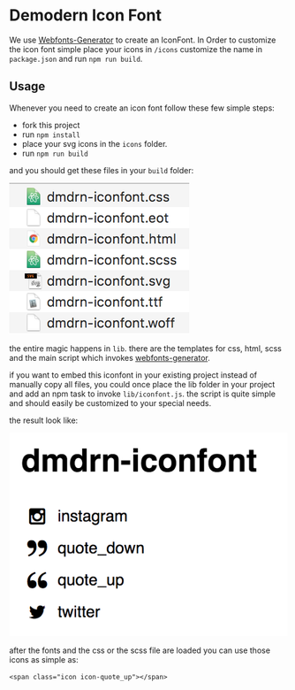 # Demodern Icon Font

We use [Webfonts-Generator](https://github.com/sunflowerdeath/webfonts-generator) to create an IconFont.
In Order to customize the icon font simple place your icons in `/icons` customize the name in `package.json` and run `npm run build`.

## Usage

Whenever you need to create an icon font follow these few simple steps:
* fork this project
* run `npm install`
* place your svg icons in the `icons` folder.
* run `npm run build`

and you should get these files in your `build` folder:

![filelist](./doc/filelist.png)

the entire magic happens in `lib`. there are the templates for css, html, scss and the main script which invokes [webfonts-generator](https://github.com/sunflowerdeath/webfonts-generator). 

if you want to embed this iconfont in your existing project instead of manually copy all files, you could once place the lib folder in your project and add an npm task to invoke `lib/iconfont.js`. the script is quite simple and should easily be customized to your special needs.

the result look like:

![filelist](./doc/html_output.png)

after the fonts and the css or the scss file are loaded you can use those icons as simple as:

    <span class="icon icon-quote_up"></span>

